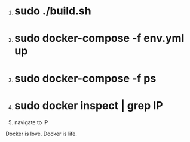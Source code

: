 1. # sudo ./build.sh
2. # sudo docker-compose -f env.yml up
3. # sudo docker-compose -f ps
4. # sudo docker inspect <haproxy containerId> | grep IP
5. navigate to IP 

Docker is love. Docker is life.
